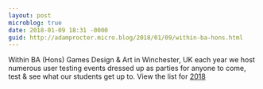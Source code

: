 ```yaml
---
layout: post
microblog: true
date: 2018-01-09 18:31 -0000
guid: http://adamprocter.micro.blog/2018/01/09/within-ba-hons.html
---
```

Within BA (Hons) Games Design & Art in Winchester, UK each year we host numerous user testing events dressed up as parties for anyone to come, test & see what our students get up to. View the list for [2018](https://medium.com/p/ba-hons-games-design-art-events-2018-bd81bab15e2a)
